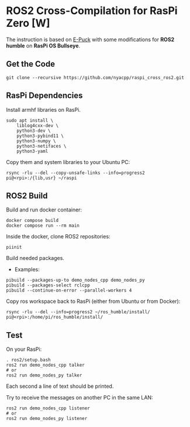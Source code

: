 # ROS2 Cross-Compilation for RasPi Zero [W]

The instruction is based on [E-Puck](https://github.com/cyberbotics/epuck_ros2/tree/master/installation/cross_compile) with some modifications for **ROS2 humble** on **RasPi OS Bullseye**.

## Get the Code
```
git clone --recursive https://github.com/nyacpp/raspi_cross_ros2.git
```

## RasPi Dependencies
Install armhf libraries on RasPi.
```
sudo apt install \
    liblog4cxx-dev \
    python3-dev \
    python3-pybind11 \
    python3-numpy \
    python3-netifaces \
    python3-yaml
```

Copy them and system libraries to your Ubuntu PC:
```
rsync -rlu --del --copy-unsafe-links --info=progress2 pi@<rpi>:/{lib,usr} ~/raspi
```

## ROS2 Build
Build and run docker container:
```
docker compose build
docker compose run --rm main
```

Inside the docker, clone ROS2 repositories:
```
piinit
```

Build needed packages.

* Examples:
```
pibuild --packages-up-to demo_nodes_cpp demo_nodes_py
pibuild --packages-select rclcpp
pibuild --continue-on-error --parallel-workers 4
```

Copy ros workspace back to RasPi (either from Ubuntu or from Docker):
```
rsync -rlu --del --info=progress2 ~/ros_humble/install/ pi@<rpi>:/home/pi/ros_humble/install/
```

## Test
On your RasPi:
```
. ros2/setup.bash
ros2 run demo_nodes_cpp talker
# or
ros2 run demo_nodes_py talker
```

Each second a line of text should be printed.

Try to receive the messages on another PC in the same LAN:
```
ros2 run demo_nodes_cpp listener
# or
ros2 run demo_nodes_py listener
```
